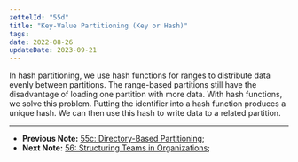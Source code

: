 ```yaml
---
zettelId: "55d"
title: "Key-Value Partitioning (Key or Hash)"
tags:
date: 2022-08-26
updateDate: 2023-09-21
---
```


In hash partitioning, we use hash functions for ranges to distribute data evenly between partitions. The range-based partitions still have the disadvantage of loading one partition with more data. With hash functions, we solve this problem. Putting the identifier into a hash function produces a unique hash. We can then use this hash to write data to a related partition.

---

- **Previous Note:** [55c: Directory-Based Partitioning](/notes/55c/);
- **Next Note:** [56: Structuring Teams in Organizations](/notes/56/);
